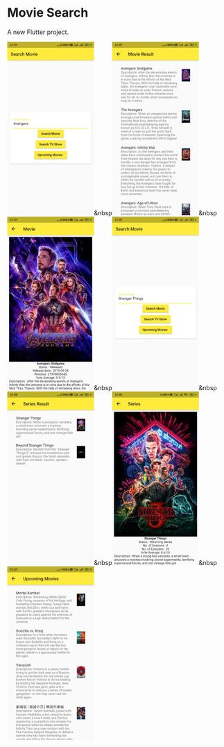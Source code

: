 # Movie Search

A new Flutter project.

<img src="https://github.com/Manoodh/MovieSearch/blob/master/android/MovieSearch1.jpg" width="200">&nbsp<img src="https://github.com/Manoodh/MovieSearch/blob/master/android/MovieSearch2.jpg" width="200">&nbsp<img src="https://github.com/Manoodh/MovieSearch/blob/master/android/MovieSearch3.jpg" width="200">&nbsp<img src="https://github.com/Manoodh/MovieSearch/blob/master/android/SeriesSearch1.jpg" width="200">&nbsp<img src="https://github.com/Manoodh/MovieSearch/blob/master/android/SeriesSearch2.jpg" width="200">&nbsp<img src="https://github.com/Manoodh/MovieSearch/blob/master/android/SeriesSearch3.jpg" width="200">&nbsp<img src="https://github.com/Manoodh/MovieSearch/blob/master/android/Upcoming.jpg" width="200">

